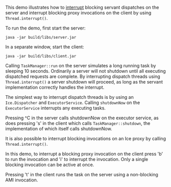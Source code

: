 This demo illustrates how to [interrupt][1] blocking servant dispatches on
the server and interrupt blocking proxy invocations on the client by
using `Thread.interrupt()`.

To run the demo, first start the server:

```
java -jar build/libs/server.jar
```

In a separate window, start the client:

```
java -jar build/libs/client.jar
```

Calling `TaskManager::run` on the server simulates a long running task
by sleeping 10 seconds. Ordinarily a server will not shutdown until
all executing dispatched requests are complete. By interrupting
dispatch threads using `Thread.interrupt()` a server shutdown will
proceed, as long as the servant implementation correctly handles the
interrupt.

The simplest way to interrupt dispatch threads is by using an
`Ice.Dispatcher` and `ExecutorService`. Calling `shutdownNow` on the
`ExecutorService` interrupts any executing tasks.

Pressing ^C in the server calls shutdownNow on the executor service,
as does pressing 's' in the client which calls `TaskManager::shutdown`,
the implementation of which itself calls shutdownNow.

It is also possible to interrupt blocking invocations on an Ice proxy
by calling `Thread.interrupt()`.

In this demo, to interrupt a blocking proxy invocation on the client
press 'b' to run the invocation and 'i' to interrupt the invocation.
Only a single blocking invocation can be active at once.

Pressing 't' in the client runs the task on the server using a
non-blocking AMI invocation.

[1]: https://doc.zeroc.com/display/Ice37/Handling+Interrupts+in+Java+Compat
